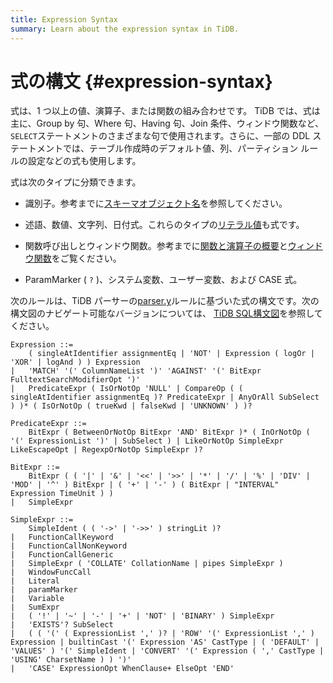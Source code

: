 ```yaml
---
title: Expression Syntax
summary: Learn about the expression syntax in TiDB.
---
```


# 式の構文 {#expression-syntax}

式は、1 つ以上の値、演算子、または関数の組み合わせです。 TiDB では、式は主に、Group by 句、Where 句、Having 句、Join 条件、ウィンドウ関数など、 `SELECT`ステートメントのさまざまな句で使用されます。さらに、一部の DDL ステートメントでは、テーブル作成時のデフォルト値、列、パーティション ルールの設定などの式も使用します。

式は次のタイプに分類できます。

-   識別子。参考までに[<a href="/schema-object-names.md">スキーマオブジェクト名</a>](/schema-object-names.md)を参照してください。

-   述語、数値、文字列、日付式。これらのタイプの[<a href="/literal-values.md">リテラル値</a>](/literal-values.md)も式です。

-   関数呼び出しとウィンドウ関数。参考までに[<a href="/functions-and-operators/functions-and-operators-overview.md">関数と演算子の概要</a>](/functions-and-operators/functions-and-operators-overview.md)と[<a href="/functions-and-operators/window-functions.md">ウィンドウ関数</a>](/functions-and-operators/window-functions.md)をご覧ください。

-   ParamMarker ( `?` )、システム変数、ユーザー変数、および CASE 式。

次のルールは、TiDB パーサーの[<a href="https://github.com/pingcap/parser/blob/master/parser.y">parser.y</a>](https://github.com/pingcap/parser/blob/master/parser.y)ルールに基づいた式の構文です。次の構文図のナビゲート可能なバージョンについては、 [<a href="https://pingcap.github.io/sqlgram/#Expression">TiDB SQL構文図</a>](https://pingcap.github.io/sqlgram/#Expression)を参照してください。

```ebnf+diagram
Expression ::=
    ( singleAtIdentifier assignmentEq | 'NOT' | Expression ( logOr | 'XOR' | logAnd ) ) Expression
|   'MATCH' '(' ColumnNameList ')' 'AGAINST' '(' BitExpr FulltextSearchModifierOpt ')'
|   PredicateExpr ( IsOrNotOp 'NULL' | CompareOp ( ( singleAtIdentifier assignmentEq )? PredicateExpr | AnyOrAll SubSelect ) )* ( IsOrNotOp ( trueKwd | falseKwd | 'UNKNOWN' ) )?

PredicateExpr ::=
    BitExpr ( BetweenOrNotOp BitExpr 'AND' BitExpr )* ( InOrNotOp ( '(' ExpressionList ')' | SubSelect ) | LikeOrNotOp SimpleExpr LikeEscapeOpt | RegexpOrNotOp SimpleExpr )?

BitExpr ::=
    BitExpr ( ( '|' | '&' | '<<' | '>>' | '*' | '/' | '%' | 'DIV' | 'MOD' | '^' ) BitExpr | ( '+' | '-' ) ( BitExpr | "INTERVAL" Expression TimeUnit ) )
|   SimpleExpr

SimpleExpr ::=
    SimpleIdent ( ( '->' | '->>' ) stringLit )?
|   FunctionCallKeyword
|   FunctionCallNonKeyword
|   FunctionCallGeneric
|   SimpleExpr ( 'COLLATE' CollationName | pipes SimpleExpr )
|   WindowFuncCall
|   Literal
|   paramMarker
|   Variable
|   SumExpr
|   ( '!' | '~' | '-' | '+' | 'NOT' | 'BINARY' ) SimpleExpr
|   'EXISTS'? SubSelect
|   ( ( '(' ( ExpressionList ',' )? | 'ROW' '(' ExpressionList ',' ) Expression | builtinCast '(' Expression 'AS' CastType | ( 'DEFAULT' | 'VALUES' ) '(' SimpleIdent | 'CONVERT' '(' Expression ( ',' CastType | 'USING' CharsetName ) ) ')'
|   'CASE' ExpressionOpt WhenClause+ ElseOpt 'END'
```

